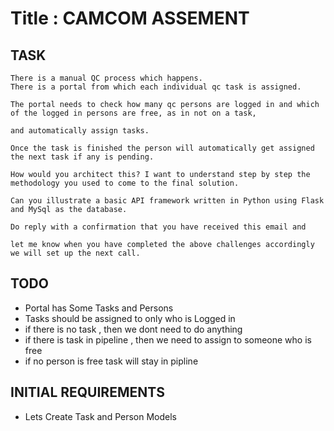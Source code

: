 # Title : CAMCOM ASSEMENT

## TASK 

```
There is a manual QC process which happens. 
There is a portal from which each individual qc task is assigned. 

The portal needs to check how many qc persons are logged in and which of the logged in persons are free, as in not on a task,

and automatically assign tasks. 

Once the task is finished the person will automatically get assigned the next task if any is pending.

How would you architect this? I want to understand step by step the methodology you used to come to the final solution. 
 
Can you illustrate a basic API framework written in Python using Flask and MySql as the database.

Do reply with a confirmation that you have received this email and 

let me know when you have completed the above challenges accordingly we will set up the next call.
```


## TODO

- Portal has Some Tasks and Persons
- Tasks should be assigned to only who is Logged in
- if there is no task , then we dont need to do anything
- if there is task in pipeline , then we need to assign to someone who is free 
- if no person is free task will stay in pipline

## INITIAL REQUIREMENTS

- Lets Create Task and Person Models